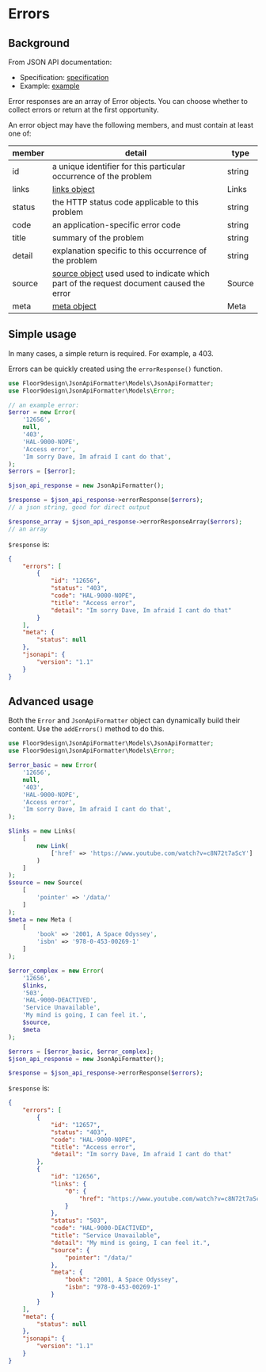 # Errors

## Background

From JSON API documentation:
* Specification: [specification](https://jsonapi.org/format/#errors)
* Example: [example](https://jsonapi.org/examples/#error-objects)

Error responses are an array of Error objects. You can choose whether to collect errors or return at the first 
opportunity.

An error object may have the following members, and must contain at least one of:

| member | detail                                                                                              | type   |
|--------|-----------------------------------------------------------------------------------------------------|--------|
| id     | a unique identifier for this particular occurrence of the problem                                   | string |
| links  | [links object](links.md)                                                                            | Links  |
| status | the HTTP status code applicable to this problem                                                     | string |
| code   | an application-specific error code                                                                  | string |
| title  | summary of the problem                                                                              | string |
| detail | explanation specific to this occurrence of the problem                                              | string |
| source | [source object](source.md) used used to indicate which part of the request document caused the error | Source |
| meta   | [meta object](meta.md)                                                                              | Meta   |

## Simple usage

In many cases, a simple return is required. For example, a 403.

Errors can be quickly created using the `errorResponse()` function.

```php
use Floor9design\JsonApiFormatter\Models\JsonApiFormatter;
use Floor9design\JsonApiFormatter\Models\Error;

// an example error:
$error = new Error(
    '12656',
    null,
    '403',
    'HAL-9000-NOPE',
    'Access error',
    'Im sorry Dave, Im afraid I cant do that',
);
$errors = [$error];

$json_api_response = new JsonApiFormatter();

$response = $json_api_response->errorResponse($errors);
// a json string, good for direct output 

$response_array = $json_api_response->errorResponseArray($errors);
// an array 
```

`$response` is:

```json
{
    "errors": [
        {
            "id": "12656",
            "status": "403",
            "code": "HAL-9000-NOPE",
            "title": "Access error",
            "detail": "Im sorry Dave, Im afraid I cant do that"
        }
    ],
    "meta": {
        "status": null
    },
    "jsonapi": {
        "version": "1.1"
    }
}
```

## Advanced usage

Both the `Error` and `JsonApiFormatter` object can dynamically build their content. Use the `addErrors()` method to do 
this.

```php
use Floor9design\JsonApiFormatter\Models\JsonApiFormatter;
use Floor9design\JsonApiFormatter\Models\Error;

$error_basic = new Error(
    '12656',
    null,
    '403',
    'HAL-9000-NOPE',
    'Access error',
    'Im sorry Dave, Im afraid I cant do that',
);

$links = new Links(
    [
        new Link(
            ['href' => 'https://www.youtube.com/watch?v=c8N72t7aScY']
        )
    ]
);
$source = new Source(
    [
        'pointer' => '/data/'
    ]
);
$meta = new Meta (
    [
        'book' => '2001, A Space Odyssey',
        'isbn' => '978-0-453-00269-1'
    ]
);

$error_complex = new Error(
    '12656',
    $links,
    '503',
    'HAL-9000-DEACTIVED',
    'Service Unavailable',
    'My mind is going, I can feel it.',
    $source,
    $meta
);

$errors = [$error_basic, $error_complex];
$json_api_response = new JsonApiFormatter();

$response = $json_api_response->errorResponse($errors);
```

`$response` is:

```json
{
    "errors": [
        {
            "id": "12657",
            "status": "403",
            "code": "HAL-9000-NOPE",
            "title": "Access error",
            "detail": "Im sorry Dave, Im afraid I cant do that"
        },
        {
            "id": "12656",
            "links": {
                "0": {
                    "href": "https://www.youtube.com/watch?v=c8N72t7aScY"
                }
            },
            "status": "503",
            "code": "HAL-9000-DEACTIVED",
            "title": "Service Unavailable",
            "detail": "My mind is going, I can feel it.",
            "source": {
                "pointer": "/data/"
            },
            "meta": {
                "book": "2001, A Space Odyssey",
                "isbn": "978-0-453-00269-1"
            }
        }
    ],
    "meta": {
        "status": null
    },
    "jsonapi": {
        "version": "1.1"
    }
}
```






